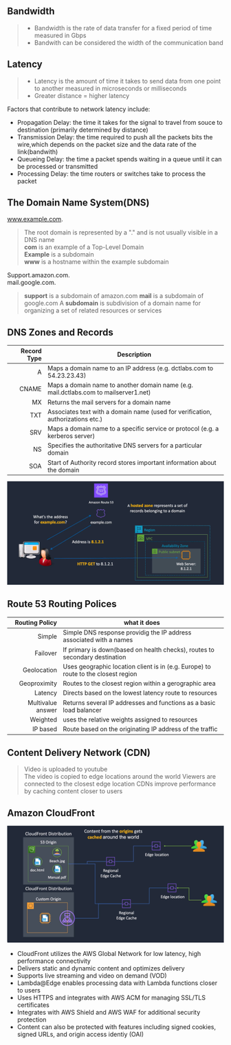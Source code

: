 ## Bandwidth   
  
> - Bandwidth is the rate of data transfer for a fixed period of time measured in Gbps  
> - Bandwith can be considered the width of the communication band

## Latency
  
> - Latency is the amount of time it takes to send data from one point to another measured in microseconds or milliseconds    
> - Greater distance = higher latency  
  
Factors that contribute to network latency include:    
- Propagation Delay: the time it takes for the signal to travel from souce to destination (primarily determined by distance)    
- Transmission Delay: the time required to push all the packets bits the wire,which depends on the packet size and the data rate of the link(bandwith)  
- Queueing Delay: the time a packet spends waiting in a queue until it can be processed or transmitted  
- Processing Delay: the time routers or switches take to process the packet  

## The Domain Name System(DNS)
 www.example.com.  
> The root domain is represented by a "." and is not usually visible in a DNS name   
> **com** is an example of a Top-Level Domain  
> **Example** is a subdomain  
> **www** is a hostname within the example subdomain 

Support.amazon.com.  
mail.google.com.  
> **support** is a subdomain of amazon.com
> **mail** is a subdomain of google.com
> A **subdomain** is subdivision of a domain name for organizing a set of related resources or services

## DNS Zones and Records
  
| Record Type |                                   Description                                          |
|------------:|----------------------------------------------------------------------------------------|
|A            | Maps a domain name to an IP address (e.g. dctlabs.com to 54.23.23.43)                  |
|CNAME        | Maps a domain name to another domain name (e.g. mail.dctlabs.com to mailserver1.net)   |
|MX           | Returns the mail servers for a domain name                                             |
|TXT          | Associates text with a domain name (used for verification, authorizations etc.)        |
|SRV          | Maps a domain name to a specific service or protocol (e.g. a kerberos server)          |
|NS           | Specifies the authoritative DNS servers for a particular domain                        |
|SOA          | Start of Authority record stores important information about the domain                |


![alt text](./Images/image7.png)  


## Route 53 Routing Polices  
  
|   Routing Policy  |                               what it does                                         |
|------------------:|------------------------------------------------------------------------------------|
|       Simple      |Simple DNS response providig the IP address associated with a names                 |
|      Failover     |  If primary is down(based on health checks), routes to secondary destination       |
|    Geolocation    | Uses geographic location client is in (e.g. Europe) to route to the closest region |
|   Geoproximity    | Routes to the closest region within a gerographic area                             |
|      Latency      | Directs based on the lowest latency route to resources                             |
| Multivalue answer | Returns several IP addresses and functions as a basic load balancer                |
|     Weighted      | uses the relative weights assigned to resources                                    |
|     IP based      | Route based on the originating IP address of the traffic                           |  
  
## Content Delivery Network (CDN)

> Video is uploaded to youtube  
> The video is copied to edge locations around the world
> Viewers are connected to the closest edge location
> CDNs improve performance by caching content closer to users

## Amazon CloudFront
  
 ![alt text](./Images/image8.png)  
   
- CloudFront utilizes the AWS Global Network for low latency, high performance connectivity  
- Delivers static and dynamic content and optimizes delivery    
- Supports live streaming and video on demand (VOD)  
- Lambda@Edge enables processing data with Lambda functions closer to users  
- Uses HTTPS and integrates with AWS ACM for managing SSL/TLS certificates  
- Integrates with AWS Shield and AWS WAF for additional security protection  
- Content can also be protected with features including signed cookies, signed URLs, and origin access identiy (OAI)


